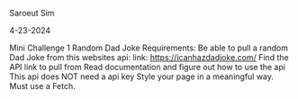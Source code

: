 Saroeut Sim

4-23-2024

Mini Challenge 1 Random Dad Joke
Requirements:
Be able to pull a random Dad Joke from this websites api: link: https://icanhazdadjoke.com/
Find the API link to pull from
Read documentation and figure out how to use the api
This api does NOT need a api key
Style your page in a meaningful way. 
Must use a Fetch.
